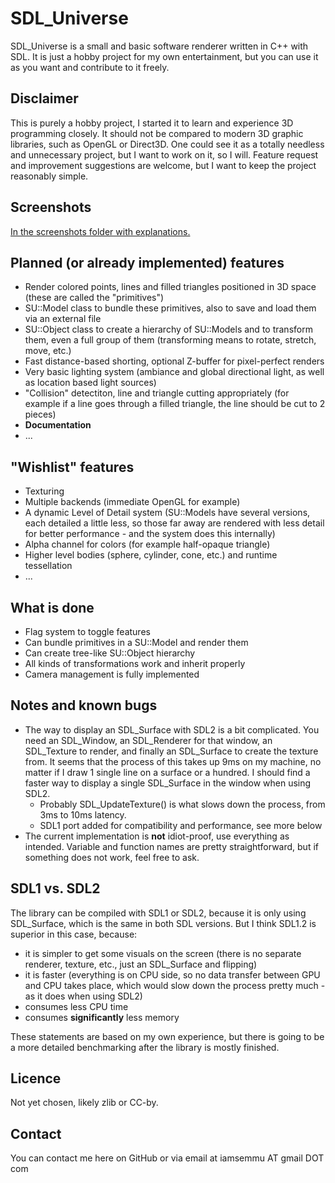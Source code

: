 SDL_Universe
============

SDL_Universe is a small and basic software renderer written in C++ with SDL. It is just a hobby project for my own entertainment, but you can use it as you want and contribute to it freely.



Disclaimer
----------

This is purely a hobby project, I started it to learn and experience 3D programming closely. It should not be compared to modern 3D graphic libraries, such as OpenGL or Direct3D. One could see it as a totally needless and unnecessary project, but I want to work on it, so I will. Feature request and improvement suggestions are welcome, but I want to keep the project reasonably simple.



Screenshots
-----------

[In the screenshots folder with explanations.](https://github.com/Semmu/sdl_universe/tree/master/screenshots)



Planned (or already implemented) features
---------------------------------------

* Render colored points, lines and filled triangles positioned in 3D space (these are called the "primitives")
* SU::Model class to bundle these primitives, also to save and load them via an external file
* SU::Object class to create a hierarchy of SU::Models and to transform them, even a full group of them (transforming means to rotate, stretch, move, etc.)
* Fast distance-based shorting, optional Z-buffer for pixel-perfect renders
* Very basic lighting system (ambiance and global directional light, as well as location based light sources)
* "Collision" detectiton, line and triangle cutting appropriately (for example if a line goes through a filled triangle, the line should be cut to 2 pieces)
* **Documentation**
* ...



"Wishlist" features
-------------------

* Texturing
* Multiple backends (immediate OpenGL for example)
* A dynamic Level of Detail system (SU::Models have several versions, each detailed a little less, so those far away are rendered with less detail for better performance - and the system does this internally)
* Alpha channel for colors (for example half-opaque triangle)
* Higher level bodies (sphere, cylinder, cone, etc.) and runtime tessellation
* ...



What is done
------------

* Flag system to toggle features
* Can bundle primitives in a SU::Model and render them
* Can create tree-like SU::Object hierarchy
* All kinds of transformations work and inherit properly
* Camera management is fully implemented



Notes and known bugs
--------------------

* The way to display an SDL_Surface with SDL2 is a bit complicated. You need an SDL_Window, an SDL_Renderer for that window, an SDL_Texture to render, and finally an SDL_Surface to create the texture from.
	It seems that the process of this takes up 9ms on my machine, no matter if I draw 1 single line on a surface or a hundred. I should find a faster way to display a single SDL_Surface in the window when using SDL2.
	* Probably SDL_UpdateTexture() is what slows down the process, from 3ms to 10ms latency.
	* SDL1 port added for compatibility and performance, see more below
* The current implementation is **not** idiot-proof, use everything as intended. Variable and function names are pretty straightforward, but if something does not work, feel free to ask.



SDL1 vs. SDL2
-------------

The library can be compiled with SDL1 or SDL2, because it is only using SDL_Surface, which is the same in both SDL versions.
But I think SDL1.2 is superior in this case, because:
* it is simpler to get some visuals on the screen (there is no separate renderer, texture, etc., just an SDL_Surface and flipping)
* it is faster (everything is on CPU side, so no data transfer between GPU and CPU takes place, which would slow down the process pretty much - as it does when using SDL2)
* consumes less CPU time
* consumes **significantly** less memory

These statements are based on my own experience, but there is going to be a more detailed benchmarking after the library is mostly finished.



Licence
-------

Not yet chosen, likely zlib or CC-by.



Contact
-------
You can contact me here on GitHub or via email at iamsemmu AT gmail DOT com

